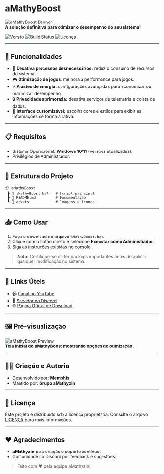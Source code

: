 # aMathyBoost

![aMathyBoost Banner](https://via.placeholder.com/800x200?text=aMathyBoost)  
**A solução definitiva para otimizar o desempenho do seu sistema!**

[![Versão](https://img.shields.io/badge/Vers%C3%A3o-1.0.0-blue)](https://github.com/aMathyzin/aMathyBoost) [![Build Status](https://img.shields.io/badge/Status-Estável-brightgreen)](https://github.com/aMathyzin/aMathyBoost) [![Licença](https://img.shields.io/badge/Licen%C3%A7a-Propriet%C3%A1ria-red)](LICENSE)

---

## 🚀 Funcionalidades

- 🔧 **Desativa processos desnecessários:** reduz o consumo de recursos do sistema.
- 🎮 **Otimização de jogos:** melhora a performance para jogos.
- ⚡ **Ajustes de energia:** configurações avançadas para economizar ou maximizar desempenho.
- 🔒 **Privacidade aprimorada:** desativa serviços de telemetria e coleta de dados.
- 🎨 **Interface customizável:** escolha cores e estilos para exibir as informações de forma atrativa.

---

## 📋 Requisitos

- Sistema Operacional: **Windows 10/11** (versões atualizadas).
- Privilégios de Administrador.

---

## 📂 Estrutura do Projeto

```plaintext
📦 aMathyBoost
 ┣ 📜 aMathyBoost.bat   # Script principal
 ┣ 📜 README.md         # Documentação
 ┗ 📂 assets            # Imagens e ícones
```

---

## 📥 Como Usar

1. Faça o download do arquivo `aMathyBoost.bat`.
2. Clique com o botão direito e selecione **Executar como Administrador**.
3. Siga as instruções exibidas no console.

> **Nota:** Certifique-se de ter backups importantes antes de aplicar qualquer modificação no sistema.

---

## 🔗 Links Úteis

- 📹 [Canal no YouTube](https://youtube.com/@aMathyzin)
- 💬 [Servidor no Discord](https://amathyzin.com/discord)
- 🌐 [Página Oficial de Download](https://amathyzin.com/downloads/amathyboost)

---

## 🖼️ Pré-visualização

![aMathyBoost Preview](https://via.placeholder.com/600x300?text=Preview+Image)  
**Tela inicial do aMathyBoost mostrando opções de otimização.**

---

## 🧑‍💻 Criação e Autoria

- Desenvolvido por: **Memphis**
- Mantido por: **Grupo aMathyzin**

---

## 📜 Licença

Este projeto é distribuído sob a licença proprietária. Consulte o arquivo [LICENÇA](LICENSE) para mais informações.

---

## ❤️ Agradecimentos

- **aMathyzin** pela criação e suporte contínuo.
- Comunidade do Discord por feedback e sugestões.

> Feito com ❤️ pela equipe aMathyzin!

